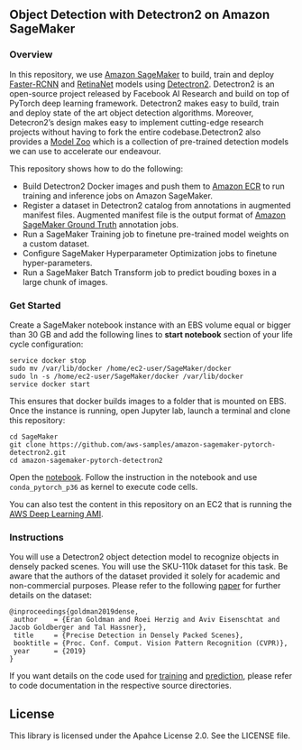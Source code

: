 ## Object Detection with Detectron2 on Amazon SageMaker

### Overview

In this repository, we use [Amazon SageMaker](https://aws.amazon.com/sagemaker/) to build, train and deploy [Faster-RCNN](https://arxiv.org/abs/1506.01497) and [RetinaNet](https://arxiv.org/abs/1708.02002) models using [Detectron2](https://github.com/facebookresearch/detectron2).
Detectron2 is an open-source project released by Facebook AI Research and build on top of PyTorch deep learning framework. Detectron2 makes easy to build, train and deploy state of the art object detection algorithms. Moreover, Detecron2’s design makes easy to implement cutting-edge research projects without having to fork the entire codebase.Detectron2 also provides a [Model Zoo](https://github.com/facebookresearch/detectron2/blob/master/MODEL_ZOO.md) which is a collection of pre-trained detection models we can use to accelerate our endeavour.

This repository shows how to do the following:

* Build Detectron2 Docker images and push them to [Amazon ECR](https://aws.amazon.com/ecr/) to run training and inference jobs on Amazon SageMaker.
* Register a dataset in Detectron2 catalog from annotations in augmented manifest files. Augmented manifest file is the output format of [Amazon SageMaker Ground Truth](https://aws.amazon.com/sagemaker/groundtruth/) annotation jobs.
* Run a SageMaker Training job to finetune pre-trained model weights on a custom dataset.
* Configure SageMaker Hyperparameter Optimization jobs to finetune hyper-parameters.
* Run a SageMaker Batch Transform job to predict bouding boxes in a large chunk of images.

### Get Started

Create a SageMaker notebook instance with an EBS volume equal or bigger than 30 GB and add the following lines to **start notebook** section of your life cycle configuration:

```
service docker stop
sudo mv /var/lib/docker /home/ec2-user/SageMaker/docker
sudo ln -s /home/ec2-user/SageMaker/docker /var/lib/docker
service docker start
```

This ensures that docker builds images to a folder that is mounted on EBS. Once the instance is running, open Jupyter lab, launch a terminal and clone this repository:

```
cd SageMaker
git clone https://github.com/aws-samples/amazon-sagemaker-pytorch-detectron2.git
cd amazon-sagemaker-pytorch-detectron2
```
Open the [notebook](d2_custom_sku110k.ipynb). Follow the instruction in the notebook and use `conda_pytorch_p36` as kernel to execute code cells.

You can also test the content in this repository on an EC2 that is running the [AWS Deep Learning AMI](https://docs.aws.amazon.com/dlami/latest/devguide/what-is-dlami.html).
### Instructions

You will use a Detectron2 object detection model to recognize objects in densely packed scenes. You will use the SKU-110k dataset for this task. Be aware that the authors of the dataset provided it solely for academic and non-commercial purposes. Please refer to the following [paper](https://arxiv.org/abs/1904.00853) for further details on the dataset:

```
@inproceedings{goldman2019dense,
 author    = {Eran Goldman and Roei Herzig and Aviv Eisenschtat and Jacob Goldberger and Tal Hassner},
 title     = {Precise Detection in Densely Packed Scenes},
 booktitle = {Proc. Conf. Comput. Vision Pattern Recognition (CVPR)},
 year      = {2019}
}
```

If you want details on the code used for [training](container_training/sku-110k) and [prediction](container_serving), please refer to code documentation in the respective source directories.


## License

This library is licensed under the Apahce License 2.0. See the LICENSE file.

